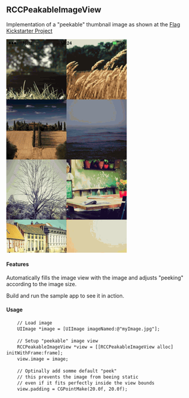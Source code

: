 ## RCCPeakableImageView

Implementation of a "peekable" thumbnail image as shown 
at the [Flag Kickstarter Project](https://www.kickstarter.com/projects/1306413684/flag-the-app-that-prints-and-mails-your-photos-for)

![ ](Documentation/images/imageview.gif)

#### Features

Automatically fills the image view with the image and adjusts "peeking" according to the image size.

Build and run the sample app to see it in action.

#### Usage

```
	// Load image
    UIImage *image = [UIImage imageNamed:@"myImage.jpg"];

    // Setup "peekable" image view
    RCCPeakableImageView *view = [[RCCPeakableImageView alloc] initWithFrame:frame];
    view.image = image;
    
    // Optinally add somme default "peek" 
    // this prevents the image from beeing static
    // even if it fits perfectly inside the view bounds
    view.padding = CGPointMake(20.0f, 20.0f);

```